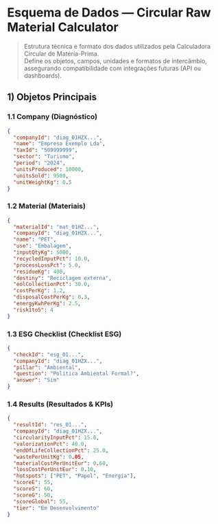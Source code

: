 
#  Esquema de Dados — Circular Raw Material Calculator

> Estrutura técnica e formato dos dados utilizados pela Calculadora Circular de Matéria-Prima.  
> Define os objetos, campos, unidades e formatos de intercâmbio, assegurando compatibilidade com integrações futuras (API ou dashboards).

## 1) Objetos Principais

### 1.1 Company (Diagnóstico)
```json
{
  "companyId": "diag_01HZX...",
  "name": "Empresa Exemplo Lda",
  "taxId": "509999999",
  "sector": "Turismo",
  "period": "2024",
  "unitsProduced": 10000,
  "unitsSold": 9500,
  "unitWeightKg": 0.5
}
```

### 1.2 Material (Materiais)
```json
{
  "materialId": "mat_01HZ...",
  "companyId": "diag_01HZX...",
  "name": "PET",
  "use": "Embalagem",
  "inputQtyKg": 5000,
  "recycledInputPct": 10.0,
  "processLossPct": 5.0,
  "residueKg": 400,
  "destiny": "Reciclagem externa",
  "eolCollectionPct": 30.0,
  "costPerKg": 1.2,
  "disposalCostPerKg": 0.3,
  "energyKwhPerKg": 2.5,
  "risk1to5": 4
}
```

### 1.3 ESG Checklist (Checklist ESG)
```json
{
  "checkId": "esg_01...",
  "companyId": "diag_01HZX...",
  "pillar": "Ambiental",
  "question": "Política Ambiental Formal?",
  "answer": "Sim"
}
```

### 1.4 Results (Resultados & KPIs)
```json
{
  "resultId": "res_01...",
  "companyId": "diag_01HZX...",
  "circularityInputPct": 15.0,
  "valorizationPct": 40.0,
  "endOfLifeCollectionPct": 25.0,
  "wastePerUnitKg": 0.05,
  "materialCostPerUnitEur": 0.60,
  "lossCostPerUnitEur": 0.10,
  "hotspots": ["PET", "Papel", "Energia"],
  "scoreE": 55,
  "scoreS": 60,
  "scoreG": 50,
  "scoreGlobal": 55,
  "tier": "Em Desenvolvimento"
}
```
